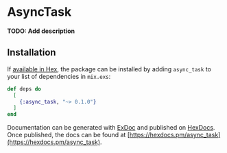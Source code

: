 # AsyncTask

**TODO: Add description**

## Installation

If [available in Hex](https://hex.pm/docs/publish), the package can be installed
by adding `async_task` to your list of dependencies in `mix.exs`:

```elixir
def deps do
  [
    {:async_task, "~> 0.1.0"}
  ]
end
```

Documentation can be generated with [ExDoc](https://github.com/elixir-lang/ex_doc)
and published on [HexDocs](https://hexdocs.pm). Once published, the docs can
be found at [https://hexdocs.pm/async_task](https://hexdocs.pm/async_task).

